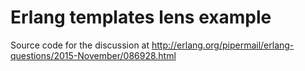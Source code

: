 Erlang templates lens example
=============================

Source code for the discussion at
http://erlang.org/pipermail/erlang-questions/2015-November/086928.html

